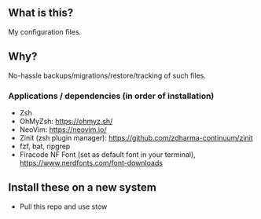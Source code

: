 ## What is this? 
My configuration files.

## Why? 
No-hassle backups/migrations/restore/tracking of such files.

### Applications / dependencies (in order of installation)
- Zsh
- OhMyZsh: https://ohmyz.sh/
- NeoVim: https://neovim.io/
- Zinit (zsh plugin manager): https://github.com/zdharma-continuum/zinit
- fzf, bat, ripgrep
- Firacode NF Font (set as default font in your terminal), https://www.nerdfonts.com/font-downloads

## Install these on a new system
- Pull this repo and use stow
